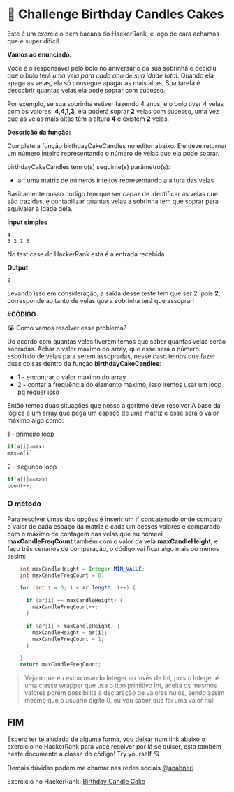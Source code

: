 # :cake: Challenge Birthday Candles Cakes

Este é um exercício bem bacana do HackerRank, e logo de cara achamos que é super díficil.

**Vamos ao enunciado:**

Você é o responsável pelo bolo no aniversário da sua sobrinha e decidiu que o bolo terá _uma vela para cada ano de sua idade total_. Quando ela apaga as velas, ela só consegue apagar as mais altas. Sua tarefa é descobrir quantas velas ela pode soprar com sucesso.

Por exemplo, se sua sobrinha estiver fazendo 4 anos, e o bolo tiver 4 velas com os valores: **4,4,1,3**, ela poderá soprar **2** velas com sucesso, uma vez que as velas mais altas têm a altura **4** e existem **2** velas.

**Descrição da função:**

Complete a função birthdayCakeCandles no editor abaixo. Ele deve retornar um número inteiro representando o número de velas que ela pode soprar.

birthdayCakeCandles tem o(s) seguinte(s) parâmetro(s):

- ar: uma matriz de números inteiros representando a altura das velas

Basicamente nosso código tem que ser capaz de identificar as velas que são trazidas, e contabilizar quantas velas a sobrinha tem que soprar para equivaler a idade dela.

**Input simples**

```
4
3 2 1 3
```

No test case do HackerRank esta é a entrada recebida

**Output**

```
2
```

Levando isso em consideração, a saída desse teste tem que ser 2, pois **2**, corresponde ao tanto de velas que a sobrinha terá que assoprar!

#**CÒDIGO**

:sob: Como vamos resolver esse problema?

De acordo com quantas velas tiverem temos que saber quantas velas serão sopradas.
Achar o valor máximo do array, que esse será o número escolhido de velas para serem assopradas, nesse caso temos que fazer duas coisas dentro da função **birthdayCakeCandles**:

- 1 - encontrar o valor máximo do array
- 2 - contar a frequência do elemento máximo, isso iremos usar um loop pq requer isso

Então temos duas situações que nosso algoritmo deve resolver
A base da lógica é um array que pega um espaço de uma matriz e esse será o valor máximo algo como:

1 - primeiro loop

```java
if(a[i]>max)
max=a[i]
```

2 - segundo loop

```java
if(a[i]==max)
count++;
```

### O método

Para resolver umas das opções é inserir um if concatenado onde comparo o valor de cada espaço da matriz e cada um desses valores é comparado com o máximo de contagem das velas que eu nomeei **maxCandleFreqCount** também com o valor da vela **maxCandleHeight**, e faço três cenários de comparação, o código vai ficar algo mais ou menos assim:

```java
    int maxCandleHeight = Integer.MIN_VALUE;
    int maxCandleFreqCount = 0;

    for (int i = 0; i < ar.length; i++) {

      if (ar[i] == maxCandleHeight) {
        maxCandleFreqCount++;
      }

      if (ar[i] > maxCandleHeight) {
        maxCandleHeight = ar[i];
        maxCandleFreqCount = 1;
      }

    }
    return maxCandleFreqCount;
```

> Vejam que eu estou usando Integer ao invés de Int, pois o Integer é uma classe wrapper que usa o tipo primitivo Int, aceita os mesmos valores porém possibilita a declaração de valores nulos, sendo assim mesmo que o usuário digite 0, eu vou saber que foi uma valor null

## FIM

Espero ter te ajudado de alguma forma, vou deixar num link abaixo o exercício no HackerRank para você resolver por lá se quiser, esta também neste documento a classe do código! Try yourself :cupid:

Demais dúvidas podem me chamar nas redes sociais [@anabneri](https://twitter.com/anabneri)

Exercício no HackerRank: [Birthday Candle Cake](https://www.hackerrank.com/challenges/birthday-cake-candles/problem)
